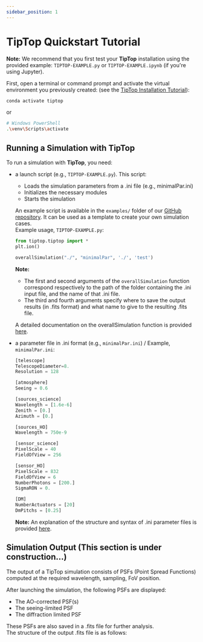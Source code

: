 ```yaml
---
sidebar_position: 1
---
```


# TipTop Quickstart Tutorial

**Note:** We recommend that you first test your **TipTop** installation using the provided example: `TIPTOP-EXAMPLE.py` or `TIPTOP-EXAMPLE.ipynb` (if you're using Jupyter).

First, open a terminal or command prompt and activate the virtual environment you previously created: (see the [TipTop Installation Tutorial](/docs/general/installation.md)):
```bash
conda activate tiptop
```
or
```bash
# Windows PowerShell
.\venv\Scripts\activate
```

## Running a Simulation with TipTop

To run a simulation with **TipTop**, you need:
- a launch script (e.g., `TIPTOP-EXAMPLE.py`). This script:
    - Loads the simulation parameters from a .ini file (e.g., minimalPar.ini)
    - Initializes the necessary modules
    - Starts the simulation 

    An example script is available in the `examples/` folder of our [GitHub repository](https://github.com/astro-tiptop/TIPTOP). It can be used as a template to create your own simulation cases. \
    Example usage, `TIPTOP-EXAMPLE.py`:
    ```python
    from tiptop.tiptop import *
    plt.ion()

    overallSimulation("./", "minimalPar", './', 'test')
    ```
    **Note:** 
    - The first and second arguments of the `overallSimulation` function correspond respectively to the path of the folder containing the .ini input file, and the name of that .ini file.
    - The third and fourth arguments specify where to save the output results (in .fits format) and what name to give to the resulting .fits file. 
    
    A detailed documentation on the overallSimulation function is provided [here](/docs/orion/api_reference.md).

- a parameter file in .ini format (e.g., `minimalPar.ini`) /
    Example, `minimalPar.ini`:
    ```python
    [telescope]
    TelescopeDiameter=8.
    Resolution = 128

    [atmosphere]
    Seeing = 0.6

    [sources_science]
    Wavelength = [1.6e-6]
    Zenith = [0.]
    Azimuth = [0.]

    [sources_HO]
    Wavelength = 750e-9

    [sensor_science]
    PixelScale = 40
    FieldOfView = 256

    [sensor_HO]
    PixelScale = 832
    FieldOfView = 6
    NumberPhotons = [200.]
    SigmaRON = 0.

    [DM]
    NumberActuators = [20]
    DmPitchs = [0.25]
    ```
    **Note:** An explanation of the structure and syntax of .ini parameter files is provided [here](/docs/orion/parameterfields.md).

## Simulation Output (This section is under construction...)

The output of a TipTop simulation consists of PSFs (Point Spread Functions) computed at the required wavelength, sampling, FoV position. 
<!-- Outputs also includes seeing limited PSF, diffraction limited PSF and some useful metrics (SR, EE, FWHM, …) -->

After launching the simulation, the following PSFs are displayed:
- The AO-corrected PSF(s)
- The seeing-limited PSF
- The diffraction limited PSF

These PSFs are also saved in a .fits file for further analysis. \
The structure of the output .fits file is as follows:
